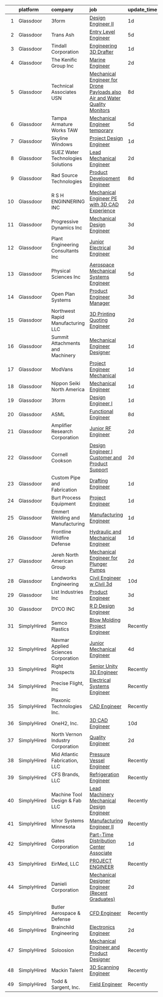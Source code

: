

|    | platform    | company                             | job                                                                                                                                                                                                                                                                                                                                                                                                                                                                                                                                                                                                                                                                                                                                                                                                                                                                                                                                                                                                   | update_time   | location                  |
|---:|:------------|:------------------------------------|:------------------------------------------------------------------------------------------------------------------------------------------------------------------------------------------------------------------------------------------------------------------------------------------------------------------------------------------------------------------------------------------------------------------------------------------------------------------------------------------------------------------------------------------------------------------------------------------------------------------------------------------------------------------------------------------------------------------------------------------------------------------------------------------------------------------------------------------------------------------------------------------------------------------------------------------------------------------------------------------------------|:--------------|:--------------------------|
|  1 | Glassdoor   | 3form                               | [Design Engineer II](https://www.glassdoor.com/partner/jobListing.htm?pos=130&ao=1110586&s=58&guid=00000181c2d9f0ed9778b54206919b6f&src=GD_JOB_AD&t=SR&vt=w&ea=1&cs=1_e90801c2&cb=1656831472314&jobListingId=1007977849261&cpc=214153447B1391FC&jrtk=3-0-1g71djs972hin001-1g71djs9kk61j800-ff5bcd3773dd9d08--6NYlbfkN0DVVpRiGEUFeztrPLJeDLfbK_o9wLke16TUPhBXqz-k-rIHXO5GA1XFQmyiOfwIAYph_lPB8NrDJSLgdN37zN1eB3GjjyvTG_n2-MAZ6xEbCn0lbH2RgvM6FrbYfuLgYQP1dXIIkKUH5ExVbeuKhia7UOHeVIb50YFsKFD80u7bQyd7F6CrOkXj-aXeqZvYHJhH2E3rJpprWVRaXpOTD4MnBiPUFLVh9HwFHHvv_Uz2KA64364xoYCuEEGAVzbDCTagR0X4ROBXQ2fMqbsjt1a1ckRzs8bgqTnjod3OQ-BQYvfO_puT9D1yfnITObqiDmMSXfDjmFKXyIzj-1ALTrqBSjdqr11ufAgKpHwqtaGAdjl67H6EVlUNPNO_1pydCucOT-rzuZzs-0WRKBekMPJG6YK3zE19c3K8IRQuCYgMMz6BdwOo6_0z_hUPSSvt7KkGhZnRMQkKkdeD-s-qptZ2W1ODg-sfgAKV6Z5nL6ZEe2f-qR5JLrQGQstBEMMatvXxIxh8KqpW9w%3D%3D)                                                                                                                             | 1d            | Seattle, WA               |
|  2 | Glassdoor   | Trans Ash                           | [Entry Level Engineer](https://www.glassdoor.com/partner/jobListing.htm?pos=107&ao=1110586&s=58&guid=00000181c2d9f0ed9778b54206919b6f&src=GD_JOB_AD&t=SR&vt=w&ea=1&cs=1_459edc76&cb=1656831472311&jobListingId=1007965707935&cpc=87E10CCD0B336EFC&jrtk=3-0-1g71djs972hin001-1g71djs9kk61j800-dd5a9142dd8f976a--6NYlbfkN0BkiKdFgZ8hG55hkSlgSGdsUeAU0dL3IZ4QSW0snDOG8vDh5zgye-Vfpccs4UdCZj5UKxbcQufdb-G0gPe7lymSB9_kK9MYWtx44mFJi_PUnYeG9luFV_-te4kTU7dJr9CGPMcqjbFwEks6YLC6a_JVcSs9Vq0dj_phrj7nX7qHPlclpC40D7R5jzirUVbiSBciiukKPXJIZFB6G2xq8r8UBZTHpbtRjj1hdeRCr2LYSsZhZMekcEnmEvIOMFBmP-G30rtPs2PHElfpHQH3_WF38YHBT0UNJfEjDf2hd6sGjM7pNe7y_rrigWY9fiwU0zn1lQvNXpPv3p2zk_IARFodyBs6uqmHRrr9TtcZz2M1ZHVK-SIC1_p_5TMhZiIXFX1GAUMRLdhahnlK092TMZmvUfEj3rEv6wONfm-ui1MS4BZHWbzUg5PGTYWhnleWwKairXAHYBQjpnYngkDWqzIhnaJmMfvJl0MUIot89FMKqzGL4LnDL6YbLc8AttRpEUr7tYVIoVKjwIFPHXgxTZkVGNfHbgZQTniUTYiDvfgPX8uWH91Tnghm)                                                                                       | 5d            | Cincinnati, OH            |
|  3 | Glassdoor   | Tindall Corporation                 | [Engineering 3D Drafter](https://www.glassdoor.com/partner/jobListing.htm?pos=119&ao=1110586&s=58&guid=00000181c2d9f0ed9778b54206919b6f&src=GD_JOB_AD&t=SR&vt=w&ea=1&cs=1_b36107e0&cb=1656831472313&jobListingId=1007977037596&cpc=52D3555E595CCC3C&jrtk=3-0-1g71djs972hin001-1g71djs9kk61j800-6d8dbcf811592bfd--6NYlbfkN0BRHAOfPojhr5UlLOLEgOSBdTJg5tuPlxoeljkAG6cr_Azmo8yZrXP4asgOcqSbdAx1JJCCc3hbOI6Q1XBX1hoP4wnY9VTj0y1g1hE2Ax1f_4TaCXJfe209P17F-zor9Pj7uACuwL3tQai-hh-ebrEZrX35FP_TizMjNp2gmgv-0QJGArZpUCbUM0_WoaQvGTrL3iUnCTA1Su9cuM4vOccB0R8k66EJWIs59jZeFVGYPmCwyoXcSJ7OZfcQwY5pVp0at3cG9aEF2ejQ8FyYgK_ACXUWWcu9uMOlNTowkyoiYfUP-rHhdHuYsahVFaHi5_BUPH3e5GZF5dq7m55AO8mObehOGh0HsXXFOxr8y9e5JKLnZhj06Ayafb6eKvqsHQMeBIrq7Ea1bAy5LkxRbuaOEyDNIdad3mhvT0EJ-pBFQEMn4hlNZD1AVYTTtUoltn5EESfpJamNsf0NcdaEHhwaww2jkuhYuYzN3ESdSadXnVcpQl7Sx0SnUx1AWgXL07XhJjAIONqxR2_-MlACPGMj)                                                                                                                     | 1d            | Conley, GA                |
|  4 | Glassdoor   | The Kenific Group  Inc              | [Marine Engineer](https://www.glassdoor.com/partner/jobListing.htm?pos=113&ao=1110586&s=58&guid=00000181c2d9f0ed9778b54206919b6f&src=GD_JOB_AD&t=SR&vt=w&ea=1&cs=1_b63e5951&cb=1656831472312&jobListingId=1007975006610&cpc=3490D71336BF6258&jrtk=3-0-1g71djs972hin001-1g71djs9kk61j800-28f13db49477cf33--6NYlbfkN0DLcJCILz9WkI1lje32uWT-Y1lNq0kZo35lH9yK0EY5NqaYvZM0mbqD732ebDVV1dM5jyn6ipOxO68ij_3Q7fcz9Q6LbDsIYFIO5RyQ9lTKlxEjfwJw06QqmKbHfbXBXAuHrm7gpJa-u3K3DbmR4VSjcOX-O9DnsdfU7j7ukxOJjKVOmydAZ3_93ZhryKwV---tetAQcimpF_yrnbSNoabv-Q859cvJpP_-DR3sSiOw7WL9TGys3IVXN1UdMxHuVRumvBFzC8bGEGcSaGRi_krrlu9N2N6_j4jyeM1Tg782xIKA_1HsxKQ3vH4WVSRiZFAJEwRMZMaLSFi3lAg1hY3zZu4ueJkngUOngaB6vU6bDw1Ve6XZsmxBiAJ-EANjydvgP8sGmEBsmiNCGRBddw289dIrQBzD051DIk0aZV2uIFaFsJGoMcgSeGe729hwCI6v1PDHMyRDFMhyM2qRfOtuhS6HbEsKA_xLm41etY4L79dH9oRWSUIFmbdPw3SAhOce69E5B3EuBzJ7DCscdDkPd662-sQE2KYuJzcHH7c5Rnfl-QR6LxnzPKtIt6gDb3Q%3D)                                                                              | 2d            | Washington, DC            |
|  5 | Glassdoor   | Technical Associates  USN           | [Mechanical Engineer for Drone Payloads also Air and Water Quality Monitors](https://www.glassdoor.com/partner/jobListing.htm?pos=108&ao=1110586&s=58&guid=00000181c2d9f0ed9778b54206919b6f&src=GD_JOB_AD&t=SR&vt=w&ea=1&cs=1_3358aed5&cb=1656831472311&jobListingId=1007962420850&cpc=BBE10130256F0C4D&jrtk=3-0-1g71djs972hin001-1g71djs9kk61j800-32495d93c25ee036--6NYlbfkN0CHpSnjIPxMtekS58WZl5Olhjo2iWL5RjE_Boe0ccr3FrdQcWsIa6cPFZLSB8bKY6KG042OMxkwsBhtwghaWRpEFxGodi6P50Bhh__5h4ZOhc5ox7psbZ-kHWYnktSWRt4pejyWsrygatKP0bN2fmO_pGJ_idU5B1Z9_4ODkmCtKSAimA8ZD-Ub8oC-PVdp5iKyhcDqikqcCEc_cL0CIoTR_2StQXsHJub2DFdJ057ia4s8kGQAG64VjlLzIW7jRZ8SCb9O2Qvchc6Kbi71UMWY7w2zMlnLRjfPLL5fQuZsF_1exDSi4MczMJ2Zsl-AqCkw9q3RCRrKiPwdxtKP_8Cin3vtxwDNOKMX3WKS3c83VypMC5zWbAfXwr9QTcr-XlwQkFiVFf1SGdu4x04YoQfowMC-rNTNSYMFkBQb0eyLIP-OalwzPEEcz6dCXy76hZfc49Yr__7wIkkG5VZ0qJ_qJl7BvoVLgpI1pazUK7YyMfJ3uhlmjOhRYDp3aOPQdMqSnGDLhpUCZQx7_YQnFQdYt-zLc7gtkMwxO0qwvXp0XWvcJj2nwWnYZOjdPf6iLZkdizN_V-n5mQ%3D%3D)     | 8d            | Canoga Park, CA           |
|  6 | Glassdoor   | Tampa Armature Works   TAW          | [Mechanical Engineer  temporary ](https://www.glassdoor.com/partner/jobListing.htm?pos=121&ao=1110586&s=58&guid=00000181c2d9f0ed9778b54206919b6f&src=GD_JOB_AD&t=SR&vt=w&ea=1&cs=1_465fcba3&cb=1656831472313&jobListingId=1007965769891&cpc=88BA482E144BE5C8&jrtk=3-0-1g71djs972hin001-1g71djs9kk61j800-7fda52cc12d109fc--6NYlbfkN0AA_k2K5fyfxSXPiLkjfyvL7nJecGBK5_HibEHKBEoxY51QTXhuQoGsBioDn6X-o_-AWJNHsIjY584xP10S6Lk06_Pdler1SPe2BZ5bFVSrWY2BLyx0NCBEaOeVC9gZKIIZcIxWCIjAySWk06WFpIiMzHMiosrXNUrxHbZ-2VVv-0ueTc4Oj7egsIgf4RclMRVqN0MMIHqmkzDAuJI1iME5Dh0LCIplUXFdKOchjIgJFUljgwRfCjOnhs4jOr37HxAm4tY6DPd1rCKTrgHInqFO_1uELmNQBMc6HPHAjzDbUJArcKZTupBH--bpme1H4fbaGc7bDBYTBvcgjqmUpqI5Iszdg3BRpgyIvzjt5AZqGoga-WixPeDRjnjlkEZJHK27CJLM_fxZqSeHybWwXJ2289Jq7A2xbPBeLqJY-WlH_m-cUL85MUoUuktQXE8mhAlHQSkrMI83e9fXovb6JgT7CuS5gjNjydCwc_AhCXzil6rrsYdhpKW6DGm7jnDhZih3Yr380-vPNA%3D%3D)                                                                                                                | 5d            | Riverview, FL             |
|  7 | Glassdoor   | Skyline Windows                     | [Project Design Engineer](https://www.glassdoor.com/partner/jobListing.htm?pos=118&ao=1110586&s=58&guid=00000181c2d9f0ed9778b54206919b6f&src=GD_JOB_AD&t=SR&vt=w&ea=1&cs=1_d78d3ffe&cb=1656831472312&jobListingId=1007977295026&cpc=5F8B9684766EE3AF&jrtk=3-0-1g71djs972hin001-1g71djs9kk61j800-86a86c39ee4a4e10--6NYlbfkN0BfDn9qzh86xzf4i-vqFgBzWj7dNiuZZYo8X3wbdUeoUDIp_z0aHJnMaCdXAK7HVEfikA2RCCYjACk-A4pcOxVhrqrhk3kIOmn0rlYOZHUi1jEz9D009FGAcEX-M-k2cwHm0Z1_qVxZJLQnwbR58cMMohMXRMkNSiqfuCtvezZ6h2FLYCLB3zBTuh1tEUG9WB6I8x7loGsvC_GU5Ol1znADhPNd61nCc05WO533GiFSU4Igpl3U60oq-t-SrCTFDJaA4fEP_KAaeJvuqrnUSYvAWVTWlrFUduD3tnI8S7AA5_Ly3gG9lbTRNROOSMTn2moV8YMNARM2fD6fquh15QoO2k5fHtYvzUQ9Cx8YkIy3iThA0LJkDbhIw9UN0qjlHXrqdGBw30pZpycMF6hJrvSoc0JWDsSem9GkeZj8j7IMOwRwA2nwrkVSpuhQ1cwN-ncdGKbpXS3wZ79fZAaK4SIK4duVR9K2n37qhFrNCyEX_bL7lFBSrVnbMhEMqcLpolLLzXu33XY6Yw%3D%3D)                                                                                                                        | 1d            | Bronx, NY                 |
|  8 | Glassdoor   | SUEZ Water Technologies   Solutions | [Lead Mechanical Engineer](https://www.glassdoor.com/partner/jobListing.htm?pos=110&ao=1110586&s=58&guid=00000181c2d9f0ed9778b54206919b6f&src=GD_JOB_AD&t=SR&vt=w&ea=1&cs=1_89305b76&cb=1656831472312&jobListingId=1007973048299&cpc=BBE10130256F0C4D&jrtk=3-0-1g71djs972hin001-1g71djs9kk61j800-e04f3e8aeb240144--6NYlbfkN0A7g6RiQB_H77QKkSEaFsqoGlNPLoyi9lAyuweyyZr795WRhKW4UL03m8gBqSVhYndVghwM_-23hXoNmxRcB-i23Z3ysPaymxGv-1zPXvhvTyAIJXQ1XCpcJgGfDUYCQzNXIfPl5O-aQkounfB3rs_Fz1RZ9PCMFvtLWE-Qs14maHjxD8ytOjT1IGYuUnqXMHKE7q0s-PkvHqHUVtzhyLX42a7vU_9R0DlJeCj7yU2AHmwBZh2vufP39xrYWCIPwwd_JIAmBqsPm2uKpdDP-ACE5dQkvZH9k9-hBPGmW8uK30Na45alqa5DXmDqgALSclQxIxh6bFOlU3Asa6pbMBu2RKyJNHzdJrncXADXQBX8529XvoVglqtaDG0-iLV3gFnz_UBHibwPeSd1i5-BmXxiXAau7_Hack3AzhPDYzm1J7i3vltJYN7vAhdmwIe2wGU0CrjovuA2HoVCCsSabf6bQIqIW1-lH3HlempydnBRokjv5_UhEF0DSOGvZ2n44RTTx1CWGN1rFA%3D%3D)                                                                                                                       | 2d            | Beaumont, TX              |
|  9 | Glassdoor   | Rad Source Technologies             | [Product Development Engineer](https://www.glassdoor.com/partner/jobListing.htm?pos=101&ao=1110586&s=58&guid=00000181c2d9f0ed9778b54206919b6f&src=GD_JOB_AD&t=SR&vt=w&ea=1&cs=1_c780a908&cb=1656831472312&jobListingId=1007961916332&cpc=C7A23A6CBCC4A237&jrtk=3-0-1g71djs972hin001-1g71djs9kk61j800-356853e1c005ce2a--6NYlbfkN0CrS4Lh8ogtNOjjDt7uPyu3HK892v2E2niNlV70aik5Tcu7ANY9yrmwlIvU2QQ5X6ZMwoptYQEU9L3gVDvDW4hch5sEhMdA-lLTMLkDncbfCeHN3MDao_HATMWO9hBewF6lKHLXmVdkjykaRWX1s0YcvoPt6d_k0AudhKpE0fTZ7ICSJTtUR65w6cLbLwWcwFnsQnafMTPNwm0iwIEdSTQRj08srSSLylcXdBQ66k50Ii_MESeLU0hJU6zGhk9I_2yOLGo2BRxSFZklvRVmxASwMRdSa9EfnuQG9zr9NOwijD7-He6EoJbqN7T3cQ55l4lnM-F_yLZ998F2RxeOL23kCaeWpWHMN6OVjGPmQi9dfJP2mi5aNrpVONkqvUytgsvqiSXZYJuiYm5qJORulM0Uv5-Ajv0hROdo06JQ9MCY3O8lRvFjFbgWqU7cH2_wQi2Oxas6H51gpk8NYMOnIBPP5ltbr69LDA0rA3SzlSJBabvZsw0D4YlISzymkUwX4GhqK9bvGp0AFibLcduTxvj5)                                                                                                               | 8d            | Buford, GA                |
| 10 | Glassdoor   | R S H ENGINNERING  INC              | [Mechanical Engineer PE with 3D CAD Experience](https://www.glassdoor.com/partner/jobListing.htm?pos=129&ao=1110586&s=58&guid=00000181c2d9f0ed9778b54206919b6f&src=GD_JOB_AD&t=SR&vt=w&ea=1&cs=1_c1f06760&cb=1656831472314&jobListingId=1007972958830&cpc=BBBD384EA192911E&jrtk=3-0-1g71djs972hin001-1g71djs9kk61j800-f1779d2d08060635--6NYlbfkN0BxkLIcfe0oqaYINownie861a0BJtkzmJW-WyGv8J0JYIhtfgDOowTGi3v4Sx2czP0u5bQELIaQ5JyKdfoGEG2ATjNx_k85U_WJtf65qGJqgsaQkong2av6WTH-ynLSqqKAN7J8bg_cAWJMMLExucp2SnPFJf9VvMYaG8fRxwxeBR0Ny-ln4r5oB6N8M_HUNBQa_rnwBU3hJAIm3eYcXObU8-ygNTQopZGDSQre-wDUESUg_xBa6e8bU1mefL2wVLJC5AixptOu6JgGw4HXnPD4tFxyTEfXcPlzkBSc8b_TIpAJUUBcbIrQqiXyMPJQUGIL1WlPfdZs3OAOLPBK6aF9IhdPKOhDGAobFxb_4UAW0Gqxn3clUiXa-n5rKINglPv-dvfbvEnUX4mc3CGvNz6yiSKbq3HBF8xjzXmKthGYGXKe8JqRxrEMLmXNJtsyNXk97gtzgIJtdNvWsb9lCrHlILCZIQ95_pJ0VRCIZxwzUyllU7iws-nmktVzebODmlwDfJpuANTJLg%3D%3D)                                                                                                  | 2d            | Monroe, LA                |
| 11 | Glassdoor   | Progressive Dynamics Inc            | [Mechanical Design Engineer](https://www.glassdoor.com/partner/jobListing.htm?pos=117&ao=1110586&s=58&guid=00000181c2d9f0ed9778b54206919b6f&src=GD_JOB_AD&t=SR&vt=w&ea=1&cs=1_0fb0838b&cb=1656831472312&jobListingId=1007970945793&cpc=4290530157F20621&jrtk=3-0-1g71djs972hin001-1g71djs9kk61j800-24fe13b0180538a1--6NYlbfkN0BKgzQyzTF1Q9mOsR1amaS-juVGLjHt5Cdom-gEF9y-xXA6Fo_jfAgLZk6aaRGkadN_C7k-hl7f_IDDVBOcftD23T2svKn7kcoUAkdN-QVlewUaN22b0r5SA5WhGmQFTFezHP0aGU0ZdG5hNd4RMbpbsfy-HMZ5Lej_E62mTUC8sx6SxLrW2ZKZKpb4_uiR-MdhhmgJi_MI2j8yjZd21WsDgHtsgvzTYpvopVTtXLMdxIT5EB-dB7ifsk9MwQ1UqH8EmD_Uk_--ZWd5Ck2JuIE79L0EJjIkr89hvGNyRrAaxnSUKgTQCxEaIXZ2k1j_adkUjG9DRsLVKzl7k5Mjtr7HTheVE7YVGJ5UiSpwjxDp-98FdEcky6Mt-eNTB2dNPmRnmoHsaXumRbTtXMYyC-fd_kUwdL_sO_hTBw2cHmSQQHZI8gmqwz5XRdPpa3pjDzvPJRh1jz-g8VEHPOE4ilXF_xLT6AjMvjM1Q58OaoIOmczbbo5JgtJ_pw3P36yDg7hdDxBc3KPQ2w%3D%3D)                                                                                                                     | 3d            | Marshall, MI              |
| 12 | Glassdoor   | Plant Engineering Consultants  Inc  | [Junior Electrical Engineer](https://www.glassdoor.com/partner/jobListing.htm?pos=124&ao=1110586&s=58&guid=00000181c2d9f0ed9778b54206919b6f&src=GD_JOB_AD&t=SR&vt=w&ea=1&cs=1_d6efd5f6&cb=1656831472313&jobListingId=1007971492330&cpc=3B453408E5782294&jrtk=3-0-1g71djs972hin001-1g71djs9kk61j800-6175627581dd6f0a--6NYlbfkN0BK9GXDcakwdiqmeo8o-2GvkYnmPkq7xevAHdeF_847qkpPJo8-WyfG6fJzVrulCp4rAv8uog_DcsNj9giA7N7Z1a3vmr7ruZhQYvMk8l-jr944FU4cVVewRkG_wNCfp1ln5kRsrfagW-1kLJ1wni7BcJnh8DNlHL2VtRSQAWnL4Rgw18kySUpShUU1ERq3nXVeRP1nu3Q68nQreXbguduK3sPqRl_YNZx05X8neL_o99o7krTkluVYTNQFqZsVDyaPX81DYUzfYJcfQUGTd0VUwUFmcFv7Ys0NDlLebCbLILUZ6YA0cHxT7zUdxOV9U67cdbsbcYWJ3TJjMPBE7c4Qr-iJCq7WyhVG5leXJvxh37MUioHe81Lqvqfa0Qel4zm_RABxpAPJLUQf7z1KTbild7BrVkk3hrdCmvw6KsrFK-qUNiOyidC5fXK0-_28qc-3Sk1PDUNs5exQHB-jg_ExLvB_Q9JjSlo8uAY8wh_XRTKDPndKjbuOQ7ItZcpbU7wWVmohOwWbOw%3D%3D)                                                                                                                     | 3d            | Colorado Springs, CO      |
| 13 | Glassdoor   | Physical Sciences Inc               | [Aerospace Mechanical Systems Engineer](https://www.glassdoor.com/partner/jobListing.htm?pos=122&ao=1110586&s=58&guid=00000181c2d9f0ed9778b54206919b6f&src=GD_JOB_AD&t=SR&vt=w&cs=1_e38b2e64&cb=1656831472313&jobListingId=1007966576715&cpc=678FF63AF7ACCB7E&jrtk=3-0-1g71djs972hin001-1g71djs9kk61j800-a61968b4eafbb2a5--6NYlbfkN0APpCw63G6O3hXkkEoJ56gdk_ahseDEwThOa0cdro1TQLo9QIE1qZX18Cf4NmEcaAXuRdIIWyhSNoQ4bAVAWg-WHPTPb8Vbc9QZwRQ3Lak1hRhPr4OXoWYxbzLI96x11eeqdgnYM5hLWCYt0qfuZ2g0DHW4Bm7OIXAD3fO8wLvS8yZcaPfK8MkJu8lMdlX6FzUl9wY5gLeJsXXObrKCskbYwHmIbSsY_Zfx_i_f0yT07VvDkryIKIJNmP31lKlnjDbZilow7JQd3ZjDpSr9zkB-lLc3mJDGJKFn5lfkolzKFKTMUQRX-vg8sebNgO-v-TBA5hggZUZr2MoUqwLvsg8yn8P-PA_XIFvkl_9HzPoYxC7wTU7Pear1h9Lu--rcqMtZRbyyn9bqlmr2TRbRo8_IKkz7IgCdC64-z6RcS7EZEMez5-ezbe5eXKVhNyMZTJFOWnpc66eIwrKjgqWR9BixHf1ox1v-Vyr1XIVxrmhtQer1gcQ8gh6w)                                                                                                                                           | 5d            | Andover, MA               |
| 14 | Glassdoor   | Open Plan Systems                   | [Product Engineer Manager](https://www.glassdoor.com/partner/jobListing.htm?pos=126&ao=1110586&s=58&guid=00000181c2d9f0ed9778b54206919b6f&src=GD_JOB_AD&t=SR&vt=w&ea=1&cs=1_896c6cb6&cb=1656831472313&jobListingId=1007970906628&cpc=6BDFADFCA66887C5&jrtk=3-0-1g71djs972hin001-1g71djs9kk61j800-4faf239d923186fa--6NYlbfkN0ApWM1u2TpOVn74LUQhAHzBd-L4TKQfn6YwqWuFEfxC6tyseAbfyc5cBtWIO60vjHPhETw6tx1wBA4gg9HsXtjDxhZi-tKeyXMZw6i4QzdL2m9BO403gjBX4EphGEw6jWDt_mfdrec62KqjT0EHuSx8JB9KoFXFY4U9XP30ljV_yzcLX34RUtBh9iSQo6ITMV2FXouhx56NgkWwvgdS4lNCpEcMfJiSsvgmttaWlbPfPGL5GgbgbcDD4k0hZoWEl_mDx8CR289UyQZBoPAW2j4Bo4rXqDRqCQHQ4StsNBEWGAzmyn6SfIpW9YDRrPAX7qt_uySUm8Rh0J95JECFhCLdj29eKAugUX-aX0lTEUbpq5MtvFs6sWrdDqbU_fwW4kQvCCuzwEDde7JP-agme1CXeY7XzSIc_VW8VAGr4ssNfZa3X5RtAxIgwUMzSteiTwnspeN1xu3kARiUq4BlPjdagqO_z5rXy37ZgFYLMpxMXVkNIN4mmjCza3R9WhvlR5o%3D)                                                                                                                                     | 3d            | Richmond, VA              |
| 15 | Glassdoor   | Northwest Rapid Manufacturing  LLC  | [3D Printing Quoting Engineer](https://www.glassdoor.com/partner/jobListing.htm?pos=102&ao=1110586&s=58&guid=00000181c2d9f0ed9778b54206919b6f&src=GD_JOB_AD&t=SR&vt=w&ea=1&cs=1_9c5161e0&cb=1656831472310&jobListingId=1007973343350&cpc=F4185FC643A1AEFB&jrtk=3-0-1g71djs972hin001-1g71djs9kk61j800-5f66f7d07ebfaaec--6NYlbfkN0BdDHiSlq2TKVYTvK036ioTcRDjelCKzvFOpLFiF--0iXrCtLHoAIe2MN4iIXd48C1MGKb3iZS08jd5lUXS7EN2kilVDQbCoX5uNuGQF1IEyNcucH9pT9jU7aDEbJqeipgzh6FlYIf7ufncslwqcO5H2hn8zkpAsgeUMMSIGeLdTztrtEs_auo9-pYZYqEZ5kHcavZOexDPelH81r6-4yxn87TQpRW7PphtU-YPRUeGijx_z4zN4pFTF4_7Q11t1yh9UgUlc_Aiw0vd6qvRnfhpcu8j1BkC_bUTmt9msi_vBSF-bAiMJc9YF18eNsCXr4zHLXDRqyIq4qwgPWv53TOPKexvOluJjLA64im-ZkXKkFRrPrNXsnSLx_w5z6GBwHOV-zci6jguEljmFJJw_tASmTzGs5U-WxEPftOA9l2BlLu31ebnWDtYfriyRVcNMa26YOTHLS4CcWxdIhVjYdjiZBxhwVzxzCB3b99pVuAhpUC8xT6nBSH6e1zzxPBcSBkxHSLQ3Oz25g%3D%3D)                                                                                                                   | 2d            | McMinnville, OR           |
| 16 | Glassdoor   | Summit Attachments and Machinery    | [Mechanical Engineer Designer](https://www.glassdoor.com/partner/jobListing.htm?pos=123&ao=1110586&s=58&guid=00000181c2d9f0ed9778b54206919b6f&src=GD_JOB_AD&t=SR&vt=w&ea=1&cs=1_098ad89d&cb=1656831472313&jobListingId=1007978203157&cpc=987D8AFE463DF687&jrtk=3-0-1g71djs972hin001-1g71djs9kk61j800-8d41c6e7e0c92ce1--6NYlbfkN0DAwgduWqBP7ymGN-lTADpinz2i-23XbRAyg5ywqS-MDSdSZv42EfqfIGrS8IcJAFxWdMi3ct1eTi4H5sh3bRsT5HlSz90Mi3q829EJ8ailxFE63UrFSj_NOEL_YPck9_5oROeDI-UE5gJguy8aul6IFdjjQppqk9yKbuGN1Y_x0gYgAsxHz8AiCLFLiHG2XZiYkxmpDF_z5834ycoxQ-wEhs5ZO5Ju-d8IStHOmMsvkqNTzA0bYnKZIIhWCHBHN1AFRFvpiaY4iEY-HtJdfsUvD9Dus23zr_S0zv4K4VJYbnNGSgyemh2Fwx1PIhNnFJzphhQuU6y_J7G5mAY4fvUDk0aUMSnn9SSTJc2KVw46uWOB1G-MU1zZlKMXHTjzgr9WJJukPzjSjldRQOiOWUhOAdUUMoVzAvF7AQiI4HB8GGw7QRRkeBeKdldTlyRASK9SQs7agJRt4MjLH287L56P6BOETG1e53wwe6-myIABzbh9M0vcWU4TM2qJ1y4H5-PlwQvA3sTNDA%3D%3D)                                                                                                                   | 1d            | Kelso, WA                 |
| 17 | Glassdoor   | ModVans                             | [Project Engineer   Mechanical](https://www.glassdoor.com/partner/jobListing.htm?pos=125&ao=1110586&s=58&guid=00000181c2d9f0ed9778b54206919b6f&src=GD_JOB_AD&t=SR&vt=w&ea=1&cs=1_9b4b9beb&cb=1656831472313&jobListingId=1007977796727&cpc=AB6E7ED505984E67&jrtk=3-0-1g71djs972hin001-1g71djs9kk61j800-60b8890d4c7f25df--6NYlbfkN0CIvlFO1viM0yws6J73TvXekLDchTYm-gs_i7GQJRRsCmqiF7MK2xpGLyfui2GUVm13VgX_sO4uVG4wHiRJV84Kx4sE27DrW08QlHWmLp-5xn2Egwa7Fc_JZ6srVo1iAaFyVrdURJd012m2hklgP44SPEvx9wyXLWnTz4qjFmdtKTF82FvpOF4dFBwNFLl1qlB7gZJJ-24LKAQVL_BfAkjJNEwAd33248IevLU8_417OYM2nDXpZbVfst4XTN0kKy_c0Lj38b0cnDyPzt1SRadSka8Ub5NCTvfFrqLkqcbDEu_tbeUh8GsH77T-cGF04Jj_h81JtvoEd-32Wmy7YLNA02ztdINI3WGdXcgDruAUk3PJwHgLJoacQ4jpG69mGX4Ex-QvlkwE1QVG5XvPa7gG7JHWUHk-VowOVKPWcLH9QCyJFhQM8APfXJJ2R2v-_Kn7jRaR-oaGSr8CVEwJF4UQBrBkFn-hoKapyaSsNYOlYL7VWiDufp8hlMnNMCOf4RNX3TM9D7HlMA%3D%3D)                                                                                                                  | 1d            | Oxnard, CA                |
| 18 | Glassdoor   | Nippon Seiki North America          | [Mechanical Engineer](https://www.glassdoor.com/partner/jobListing.htm?pos=106&ao=1110586&s=58&guid=00000181c2d9f0ed9778b54206919b6f&src=GD_JOB_AD&t=SR&vt=w&ea=1&cs=1_ea604eec&cb=1656831472311&jobListingId=1007977201479&cpc=B1198376F5A4F1A9&jrtk=3-0-1g71djs972hin001-1g71djs9kk61j800-7456906b5fb2736b--6NYlbfkN0DfhRLDY5E7BVY3xhBTAobuSaZ3WR2SqAJ-w4NHeQGDZ4N7kqSqiwTq2tr0IA9OxVWvQKlg20hLu1mIltqehbBfD1AClc4XJ24sXnfXIZSKBLlAF5jzEhSEZfSQzxKbgg81lhsfDSX6PKEkFF46zpPwdZsy0vpiPzGgGQotxRa30xnhL44tBjDSbQkr4EaLHZnlpcHju3W-0iPDbFYh3heGfLUjJZ6ctP_FkQHx1kmivLUf1kkkQb9jbi5rSbXjzl7CQRceeTDbqUrTDwRKY1X8pI2Oz-Z_MKHKVpqz2Enabb6JGrjAeNpO2MCI_neoHdYnDzi8PFv2d_g2c-K1Zl0roJXTyjvLk6QgNxTMJC52MmMjyzWT5rGpIrYE3RqXowiayqfaCqURilOawaMpGZsctBDg5CYi0GLXUxsSgwTkbkfn6dULEtVEfqOyf_ncctgbUKxdoAgVVNBGpWOcBzfsqpmTsOcgLzPH_4I0CTErznZjnayk56JGJVrWXiK9N3nigY-L0a-aTA%3D%3D)                                                                                                                            | 1d            | Sabina, OH                |
| 19 | Glassdoor   | 3form                               | [Design Engineer I](https://www.glassdoor.com/partner/jobListing.htm?pos=127&ao=1110586&s=58&guid=00000181c2d9f0ed9778b54206919b6f&src=GD_JOB_AD&t=SR&vt=w&ea=1&cs=1_dba420b8&cb=1656831472313&jobListingId=1007977846937&cpc=4B4B39186BDA197B&jrtk=3-0-1g71djs972hin001-1g71djs9kk61j800-2d8cb9ef69096635--6NYlbfkN0DVVpRiGEUFeztrPLJeDLfbK_o9wLke16TUPhBXqz-k-rIHXO5GA1XFQmyiOfwIAYqsmUABfCuqWyrt4FmidR_x-q1-KQP2LGS7pbuM_SgnvCkUMcHodiN-0bgi0xhXlAme2YpPv4GC2I40FnSWe7LiclAyZwgp72a5W5h0RPiTtkBQOd8ktEPjAQUKaKM0Vkoq5V0_QRdvMW_QwFdScJm5L9TLITpEJvjkzuvgiqyZNZS4D5wuxMfREE6Rg6xJBr1MBTPIBXk0THPICAckvwroMSpho1dCys5_qhg1BlOxzJd2pkB6T3a8HmYwcm6ey-q6ROHTjnXw4ujckG4oQ1kywUVtofXOwbvcKv7nSEwazmkS2pPUanLggBuz91wmw4FjV0gNaTT1xb8LC93hhqxyKHpP5u9oC7WWk4tVJqA3KGBuszFk2CcTlVjMT2w3ihlbamdxpcMReXOmQhJvmSArk29lV35Lo8_ZhH197_dmYnW-Kt-1Yc8l1H4_ICI3aHPJtosJl71x_A%3D%3D)                                                                                                                              | 1d            | Seattle, WA               |
| 20 | Glassdoor   | ASML                                | [Functional Engineer](https://www.glassdoor.com/partner/jobListing.htm?pos=103&ao=1110586&s=58&guid=00000181c2d9f0ed9778b54206919b6f&src=GD_JOB_AD&t=SR&vt=w&cs=1_1f525b6d&cb=1656831472310&jobListingId=1007962585434&cpc=E5743FDBF6804556&jrtk=3-0-1g71djs972hin001-1g71djs9kk61j800-16fb96af80dd216c--6NYlbfkN0A_DDXJpBmDjNhNk0SonxKsswszHAivHatKsF66mYTBchmKm0XYm-Ytk99dY4aPqfWetYLwUB3LEhooqQjfVe86IWTLHOhcjgeXLGJ4qwW-OWcbx8vYHn41ykpq3PaJlzrEwEEDX23mLubX4fW8c6y_jxpmts7_alGJWYfdjbVLbKxc4TOkV8mCSyFmBliHyLjBKKESX6moznNAdySw6g-eX5QRAhtROGQw6a0xGy01Md_i9bMUNx9s0K59Z96qeP17LiDRM6HekW0mkvzAtmrhzmPNT-hUScm7xFDcJX8DC3r5VE8BcIP_kCzhwENj4obwNhV6ZG4ZbTl0CoEa0SbILyhYzuMV8njD1BeSRULjhBauSQ7V_Cz4DTVIOR0ZwbzcaBoRrtgFtO7b3xtq4TQnvrRY5DmznVjKQV5JeFMdYyMus6uwU3sPurOO9tEksQ2-3xW1UbbX6LqyPLgY9jHjA9n5MyUPhXUsom___14ZuLPJRHtqpe7iLOUtGdI0rDXYGSm8V5lRqsGt3mEq7WbXz5ugw1BkwyEtj9DbIgvQedmz3BXN4fnC31GdvQM4jhR-1cbBOXfDSI67Gq45wcO-rE8Gc9a5WVLPa3caD8x_1ArX_l--_Z8evhs6p1GLeRByRPTVmQZGpw%3D%3D) | 8d            | San Diego, CA             |
| 21 | Glassdoor   | Amplifier Research Corporation      | [Junior RF Engineer](https://www.glassdoor.com/partner/jobListing.htm?pos=112&ao=1110586&s=58&guid=00000181c2d9f0ed9778b54206919b6f&src=GD_JOB_AD&t=SR&vt=w&ea=1&cs=1_ce1008a2&cb=1656831472312&jobListingId=1007973692978&cpc=5F8B9684766EE3AF&jrtk=3-0-1g71djs972hin001-1g71djs9kk61j800-a38fa34dd3515fb9--6NYlbfkN0BhwSWBzNnK6FAQfCqOlvcAZCXqQpIiQyC0tToH9knyLQ39f1Fu-NxJzpMVbv3LNsHo7qLmMbkaocXSkPmryp3OJ-r8gwPcIsdZ5MwWRA5DyaVdfgFiAbSomanB0s9IpMzeODcQVZrXytyejPa_7AZZ4FNSVq8UGGq2KO9MYpeukFMhS5CM6ASSDw0QlDUxiQEZtF1NI2cBUCcn2kiVJoZX5Gf1VrO5EjKJ47rpiZ9LypNhmyDRk5dyFCJiDnG2GmaCXvN1vjm_JKPFqUVHS2MxQ8rg2nKBlViqVXTsOd75R0i4n8cuuB7csjBEgkdh7A_3JL4YrKhjroJ0neFuf4faDYWrBn23lKoYzofm8w76Sc160lUYUYxKSJCkNFVQzXiMv8GVvmvc-VmTI1roqQgfe4GW9l5tiWOwA7vXM8EZq5Rp802aHWYpg1MakulXzjfaTb2mpU3qVT0FyfZSj57gjr9H2FeTUNRqDCed3PtOPgLR1bzqbR6Dy4au-uJPhPw%3D)                                                                                                                                           | 2d            | Souderton, PA             |
| 22 | Glassdoor   | Cornell Cookson                     | [Design Engineer I   Customer and Product Support](https://www.glassdoor.com/partner/jobListing.htm?pos=128&ao=1110586&s=58&guid=00000181c2d9f0ed9778b54206919b6f&src=GD_JOB_AD&t=SR&vt=w&ea=1&cs=1_933486db&cb=1656831472314&jobListingId=1007973163448&cpc=4E9467AEE1271D89&jrtk=3-0-1g71djs972hin001-1g71djs9kk61j800-58267d3b83f2391e--6NYlbfkN0CQMIzzOaZvYbvbdna2VKFlp7UKBLgCuuB5CxhVH6mFX6zgsFFvUaygOtOikVaI6H4meez0RTjh1T3TMFdSiB8o8QIEvXs5pPI3SmACRhhfWhIre8dursoorScESGBQOSGsKqu3N5Pqr9kEup0o8GKtxuJOG1vGTd3UbY3Sd-uGFfd_k2CTtWba2yhs8e3BOlzoc-OWMxN7xs0T_HI_UeQgiBpBd6mYHxaN3oFSMM2u3qmpcUD2oFbMtxlP5KWTZMDPeaI9723gZ17R11XOME91MlDO_N3IcWCEypZc-hkehBPB3FkjQO6Kcr99QAS6WjZvtgniR6zcDEAILCktwc90xtrbXM06SydCG5mm8reb_j1Rnj0GPMKTJr7_M0M1h6cZOf-8gCen3sTG-jyw2XU7a8SaKBiUADWGI7ALiD_wGoSyr5eHYIm3Y_5Udg-kK-WI12YKArCg1jfD1ZvQEirJ0s5wH4vs2N2O9tYX4NnT49WkJlGk2am2o66K62t0-kHgWIVouHAv-w%3D%3D)                                                                                               | 2d            | Goodyear, AZ              |
| 23 | Glassdoor   | Custom Pipe and Fabrication         | [Drafting Engineer](https://www.glassdoor.com/partner/jobListing.htm?pos=115&ao=1110586&s=58&guid=00000181c2d9f0ed9778b54206919b6f&src=GD_JOB_AD&t=SR&vt=w&ea=1&cs=1_fc75fa44&cb=1656831472312&jobListingId=1007977629312&cpc=9E3121F390AE2874&jrtk=3-0-1g71djs972hin001-1g71djs9kk61j800-07e1d0f2802dd155--6NYlbfkN0CtwOkgDuej6vPfWODMxjOIyNEohQmdYMppGq8y8dOpBpQU0a6GBGh4mJRgcIulLvlTyXdCk24rq4nlM_tljjNnefzE-4U6TvcY2cZBRRDC0z7uS2TT_L3SmPQLN7h1MqpAsg_M5sN0X0y0iaEP7TUhbMCDb3XXaU-4ioWIPC7izUM7SYhpqJKuDx_GqEUBRdJ8Ztgr4oqkAuTzf162zgIHBJIc9AIbNGUlZbNnLE9CoX6errJl1iIpnB92DpKSDFpjdGXudkk0khWiuQ4S35_AkWtovGGrGVqy3-eq-cxYNXQm16YtM9ZZSm52M3GuE1OdKszZw27GSTHfamMaEOWBgdpc6lgW9oPKtobqfUfavChpP8XAs4Ny_aIG2M8kZTaikHUGHrEytQgdgYq7eHcOLHtHmEeOpm4DlRCzACt_ogsxxWXlItwFSKQI6HaI-SQkCjFfAxU_FGwcaM_z2psJW8tw5QAoliQeZ3gjlj5fDE725hHkCRq6kGq_L1JTuLvhD8Sygg9yDg%3D%3D)                                                                                                                              | 1d            | Lubbock, TX               |
| 24 | Glassdoor   | Burt Process Equipment              | [Project Engineer](https://www.glassdoor.com/partner/jobListing.htm?pos=104&ao=1110586&s=58&guid=00000181c2d9f0ed9778b54206919b6f&src=GD_JOB_AD&t=SR&vt=w&ea=1&cs=1_f77110b9&cb=1656831472311&jobListingId=1007976980569&cpc=CD75D3A24F684076&jrtk=3-0-1g71djs972hin001-1g71djs9kk61j800-952da2c8f5a005e8--6NYlbfkN0DlM0j2MNVhiO9hQd5OIfb8c0FySWF7jojlI3Seg6wcOUyy6rvyEQ05JxzyMLB3DnEuhgCxrwBimrJaB-CYLdcf4THaY7TqEAPlI_2tobCsF2wqZ3ClbN-vyfCeAzKkvdKQKpKQa4JfFmRxo4-rpoEx0VnLSIjkRw5XdHVT0AKrAgxiKtJDyxtEYKgfChZ6RR8acGqOPG0AxYJvpPsgJreCYjXQXzO5RXwTnyJW-cQH7YIxFmkNdYCvnddKVDsMW0PnGF4XnZtAo5lijJ0i-H_oyknwmx1BSGjOFcOt6fb-v96RsqmKMyjvp3m8_ozqjzf7psDk9uUo3xG57rRP1IoSjRIIbgM75FD9BDLnUGQs_sZjWbx6jNvKZmsLI5zpERRUhc1i9whqgf8_TR46drRaE6tjjcQmPaEcGgS70UyydvWeKwPUsUxf5V-u13Ey7g6TGfe_BPOfTQHlLLHNvlPK-FmV2w2HyJtOE5IA3NHajvOe1NgU8TJQsqjB-q2btCJaNioXcu8cqw%3D%3D)                                                                                                                               | 1d            | Hamden, CT                |
| 25 | Glassdoor   | Emmert Welding and Manufacturing    | [Manufacturing Engineer](https://www.glassdoor.com/partner/jobListing.htm?pos=105&ao=1110586&s=58&guid=00000181c2d9f0ed9778b54206919b6f&src=GD_JOB_AD&t=SR&vt=w&ea=1&cs=1_672d471a&cb=1656831472311&jobListingId=1007976823509&cpc=CD74E381F3CA7F32&jrtk=3-0-1g71djs972hin001-1g71djs9kk61j800-f881afc211acf467--6NYlbfkN0ADZHhKPEJsxPKw6VfhGbfOsrZ-0fhCWKVoYYtuCO_pB8idRKGNfG9NviCNzDg1E1fSQxaDrvOKzCY0CjHCjJYDkpjpZMsLHoak5ZCZNocY_eadJUoIvqRHGWfozToxVxS_F1CIf7RifzID24EU9LraoxMS3kyuRQzZRcmeW1-TXc0TgH9IJJ9SibctRl_usMqHJEmQie4GRe7ZhzgOQWKluSYZOFX81jyE0zCCyaE9IAvGEEmA3KAXTHCJH0tfR1-2mIFHS02nIyGtQThLVAVlx0buaKBzv4daDJA0gY3BSl7P5zQIQx_l6gDsliDK31RXn9r9x9klmlg7THiDM9fByblT_RHchgRcTopKbyynUwi0xHmJ008I2oCjR0bTUMHNOboIef8St0yF5rF1J9xhABxmZy3SVIZULQ4DLuWrPlFdsS38idvRsSx8BsJlOFdKtcfrgaw-VmCBZEl20pRVtkoTF_W0-lm_GAEcKhhLbaVQGCFVY-IZ-bPJoAXC1nIPPZI_vwt7QA%3D%3D)                                                                                                                         | 1d            | Independence, MO          |
| 26 | Glassdoor   | Frontline Wildfire Defense          | [Hydraulic and Mechanical Engineer](https://www.glassdoor.com/partner/jobListing.htm?pos=116&ao=1110586&s=58&guid=00000181c2d9f0ed9778b54206919b6f&src=GD_JOB_AD&t=SR&vt=w&ea=1&cs=1_7022e8fa&cb=1656831472312&jobListingId=1007977722738&cpc=6FDD437F7834ACD3&jrtk=3-0-1g71djs972hin001-1g71djs9kk61j800-32295a2089df09ba--6NYlbfkN0D4nuovUOU2dPryPr7-xanE7ZFWASvaSyNm3BqXIbrO0qkmT-zCxvI2Uzu1EP4guMpFp6Bn5PY0c220mWopB1Dha0heZRvE2cisqLAAeMH0OV54iXFDjgFuNJGJJEhkFWs-kvQyZx7N2rbaBjNs0aAhhX1h8YTGGT1E7pd5TRoLgBL32Dn7jpuU2rO6iVmCdYyc_p_CBtrL-DObWLsygugR--33SM1zmikvZapHBFt40BfXs0Bi207RgfG6B99eDimVpIvSraLcduqCeYae0w4-Bv7gQaFi7pPLXPci43W1LZTqxmkn9mBii2X7wLQPnzixow3UAbA3YvIirweY4eSUy63w5gYXmVyLAaxo39hsS-Gmz0xDAw0ElumJBQKBo7BlgVJU_7BNGVF9gRDfZ8zOwyStsgAVIc4uLWyoMqhNb9-vYb7yKNBKKpgMQAnclDyrOX-02dAJQSmdeoGTFKrVbTrH0gwhzbSe5xZuHH0Gau6qwq17ohdrBFzmcM0EGxuJG0EymSU-lw%3D%3D)                                                                                                              | 1d            | San Francisco, CA         |
| 27 | Glassdoor   | Jereh North American Group          | [Mechanical Engineer for Plunger Pumps](https://www.glassdoor.com/partner/jobListing.htm?pos=109&ao=1110586&s=58&guid=00000181c2d9f0ed9778b54206919b6f&src=GD_JOB_AD&t=SR&vt=w&ea=1&cs=1_f79b4214&cb=1656831472311&jobListingId=1007973255890&cpc=859E8375EF74B3CF&jrtk=3-0-1g71djs972hin001-1g71djs9kk61j800-3590c33fa572e091--6NYlbfkN0CvaBFsdPC6tiIvOR8ODoCg1HHxHGCDYMH009DJ3sulbPY_hJ1q2JCyTLb1pjK4tJ_2PdNPRXqkym6pSE8MEWkVcikb7YwA0aT9yULleyIdTFuh-jue82iGliKkqhvC-VoGPejDs_LEyIU6yOysBGHzVPUiru9rzsxHIIMIEUctSe0McAVewty_K6zlXXMsXx0qTy7o9OYEzdiIt03LyS-EBmbSB2_3C3PHQL6EgCLXR8AbY2dc9i88vCVS1Qo290TL_v5_LeBmU61C2F0reu5--3RjD5Tzf4XQLGXb6CI2KqPl4gnDDOaKujHLBA2-Rddorqa-HDdJDGPsLLN0JGIF9jzETIvvAfUCPqB4DKyBJ8CNEpUE2dBf96F1wIiCBC_nwh6qeIDR9uPk3rJWpzpv7_7wbkafsC_NSz2agBU3zevF6e_ymUZosBSmadrsrG0CtNz7ncFUVi3gFtuSVxtyVPxKyRMhv1lnwvZJEda_lfUABYKKxrHNCnzHbqWh7EjpRS4454Z_6g%3D%3D)                                                                                                          | 2d            | Houston, TX               |
| 28 | Glassdoor   | Landworks Engineering               | [Civil Engineer w Civil 3d](https://www.glassdoor.com/partner/jobListing.htm?pos=120&ao=1110586&s=58&guid=00000181c2d9f0ed9778b54206919b6f&src=GD_JOB_AD&t=SR&vt=w&ea=1&cs=1_203f5063&cb=1656831472313&jobListingId=1007956703712&cpc=F44B5BD681589083&jrtk=3-0-1g71djs972hin001-1g71djs9kk61j800-b9d440d3b7debf77--6NYlbfkN0BTy4Vq3kUv-8E8fBOrhZt-7WJQYqv7u2ur6JnxlE7nq8o-KOwVTrpWe7rtvKpxG1r7M22wOZHY6zQicC9C_bKz_lj4Kij5x6jVO1L8A1XM1yECaXELrNt934mmcosBvoFvzAUcEdf32siR1K22aabswoyN5n5eu1c49c-MJnuX1XSwhhzOzuUfNqQTRwAD99gEVn1ATEJ42DhnZfhakO2ZKcfMGm8Jb4NZ78HVyFgiyX2Z4PVnEMJXnVMKxGzv6NoPQ91fwG6NpP2ku8gx41gryI-mKWJGSf0GMmkdHGcJQvQY2hB_iAxex7bCWSTNkH2SfOkgVFheeQFndSmAflVT0U6CEtN92VZBtWF4ML7lO8fo4Zultv_q3qSG5DtfCxV7c0HVZTDAEar1YisijuOnvVbN_5sNEj9FNtO4rd5-QrSCBl5nQ0D_PwnBzgBYMHJBC17ZiTMuJZWXFGd0TkSxpMk13n0qIv3QwsRcLPLr8-ayRW-HlpvL0b-mRIDyccLEAdywTVwUGw%3D%3D)                                                                                                                      | 10d           | Remote                    |
| 29 | Glassdoor   | List Industries Inc                 | [Product Engineer](https://www.glassdoor.com/partner/jobListing.htm?pos=114&ao=1110586&s=58&guid=00000181c2d9f0ed9778b54206919b6f&src=GD_JOB_AD&t=SR&vt=w&ea=1&cs=1_07a0fd92&cb=1656831472312&jobListingId=1007970624847&cpc=E3BF5CE6EEF0DB16&jrtk=3-0-1g71djs972hin001-1g71djs9kk61j800-811fc9da4848e1ba--6NYlbfkN0CdLPG4u4zjWxQdWY_ZGFgS6oEfCgKhu6Y8soGQsCzS-ilckGw0-maiiRWpAvO9cKqFVkncJVgoQxhdzxl1w9K3cOroaCN-kAKsDE_QhSo5duS77hKswe1ijTn8W8SNs7WVFnu-Uj463AzWvST6OGxPlHiSwr_o-HL7xIP8sOc7lYxYf-FBazRMRDfdJ9_FyPLLYuu34Yk3banGqD6bA2nM-YZGoCMYZ3Qyp3K1JyTTgR8gTvThzgATiubIWupOU2_UNnR3FvOi9lWkWpVNGkbRcsKbrHkLjPSCOymNaQ0O6rrebOqUpye57cgKSd-u6f4KuPIggtiQhO8EoWbStx2nVI4XcKcFR4mIs8PLGPFjTCftcUvY4HR5O1ccTyT8TpTRSXvz3BKBnGsXixzbo7wCkF4neItyFtKZu64ziMUKCT99UWcutFm1v4h5UfMosonbnaGcHWnT1gA-xVn43Hpn1uWxEFuHg9jkS14kA-4tx6GpbKqmABgTCGN71-hFl_dZzibIP9dk7A%3D%3D)                                                                                                                               | 3d            | Deerfield Beach, FL       |
| 30 | Glassdoor   | DYCO INC                            | [R D Design Engineer](https://www.glassdoor.com/partner/jobListing.htm?pos=111&ao=1110586&s=58&guid=00000181c2d9f0ed9778b54206919b6f&src=GD_JOB_AD&t=SR&vt=w&ea=1&cs=1_eadde072&cb=1656831472312&jobListingId=1007970647156&cpc=2BB1DA37F6D80771&jrtk=3-0-1g71djs972hin001-1g71djs9kk61j800-bc6159789cf78356--6NYlbfkN0CnAb8Z-1G2BeOwT1PWx-ElCjhbxQD3K9tfCtdOe-qiqoWJd8NHS57MMwG-tLpX0khe8IZz_lQprlUevvdT_sdAUhX4sRZqevqJudaqNgCjTC1-aQKwMpjhGCCj6z8aveBGvBsCFahsi90diXaR4NB1tLsa1A7Dp18sorOfSKXLvoPPPVjpZeaXDHwvnw560SBYATLDQCjubc8eM8uw0LYBG1NV6TMqr28NBARYMn6-M_ijUhJQBcKT_pSe9Q6NjbVkoU6RtkCYLAYpkP1LIclENx1ieRX41RJJhyebT2uhIHLhYOprR-HjznwzOCBXI2LxkE9EGlpYqFbXlxASlRzqDdaTMA5zDL2JWaW0clDm2uwdZnJOMdMZQc2ggcND0VGPpukQddD_n42si84PxBOH9oVjywc8zSgbnkepXiiMFJDJBeyzqahimdkUWC04MJj15bc_x6Q36-oxCwfRjqFfd7RbGhaNZtWnNcrdnj3DOpc_DFq8tJuU0aPw3P00-0DD--EG27qPYQ%3D%3D)                                                                                                                            | 3d            | Bloomsburg, PA            |
| 31 | SimplyHired | Semco Plastics                      | [Blow Molding Project Engineer](https://www.simplyhired.com/job/iYdNhW14fD-5GM0yp_F_YRD-uM-e8suXWgG2e14ba89fsXplwu5OoQ?q=3d+engineer)                                                                                                                                                                                                                                                                                                                                                                                                                                                                                                                                                                                                                                                                                                                                                                                                                                                                 | Recently      | St. Louis, MO             |
| 32 | SimplyHired | Navmar Applied Sciences Corporation | [Junior Mechanical Engineer](https://www.simplyhired.com/job/BnebH8TEoyC_iNkakcuEQC80ex39xzMyTaazdYhhGLH3reNYA4KDxw?q=3d+engineer)                                                                                                                                                                                                                                                                                                                                                                                                                                                                                                                                                                                                                                                                                                                                                                                                                                                                    | 4d            | Lexington Park, MD        |
| 33 | SimplyHired | Right Prospects                     | [Senior Unity 3D Engineer](https://www.simplyhired.com/job/wmivgBfZdKwEApPVfe9iTFB5eXy_5eswWBOxXDuhHC4PjU2tYom1Pw?q=3d+engineer)                                                                                                                                                                                                                                                                                                                                                                                                                                                                                                                                                                                                                                                                                                                                                                                                                                                                      | Recently      | Remote                    |
| 34 | SimplyHired | Precise Flight, Inc                 | [Electrical Systems Engineer](https://www.simplyhired.com/job/Qic9IL7ttbr9vwc-2H4Sfw9V5MAW68jlMDBbh8GWi4Aeou6p1peAfg?q=3d+engineer)                                                                                                                                                                                                                                                                                                                                                                                                                                                                                                                                                                                                                                                                                                                                                                                                                                                                   | Recently      | Bend, OR                  |
| 35 | SimplyHired | Plaxonic Technologies Inc.          | [CAD Engineer](https://www.simplyhired.com/job/lJydaGONd-W9AxGv9Qv8Q66V7xx7GzAaFwXqFicqmioaiQeQmnSGBA?q=3d+engineer)                                                                                                                                                                                                                                                                                                                                                                                                                                                                                                                                                                                                                                                                                                                                                                                                                                                                                  | Recently      | Remote                    |
| 36 | SimplyHired | OneH2, Inc.                         | [3D CAD Engineer](https://www.simplyhired.com/job/NmkGRFi-AYvdVfuZM-Ykd-kvE8cW1XQQdEjGG3TRRtRB1FbDzXOEbA?q=3d+engineer)                                                                                                                                                                                                                                                                                                                                                                                                                                                                                                                                                                                                                                                                                                                                                                                                                                                                               | 10d           | Hickory, NC               |
| 37 | SimplyHired | North Vernon Industry Corporation   | [Quality Engineer](https://www.simplyhired.com/job/3cFqjs6h7aWIHCaXwTXeX48OlBktzYwiI6Zjj_ymtmeRej5ifyFuGA?q=3d+engineer)                                                                                                                                                                                                                                                                                                                                                                                                                                                                                                                                                                                                                                                                                                                                                                                                                                                                              | 2d            | North Vernon, IN          |
| 38 | SimplyHired | Mid Atlantic Fabrication, LLC       | [Pressure Vessel Engineer](https://www.simplyhired.com/job/OH9_oJ5wSeq0JeCA3IHiK8tetekYKyd78DFH-K6QhpYdKQ0KTC_VAg?q=3d+engineer)                                                                                                                                                                                                                                                                                                                                                                                                                                                                                                                                                                                                                                                                                                                                                                                                                                                                      | Recently      | Fairmont, WV              |
| 39 | SimplyHired | CFS Brands, LLC                     | [Refrigeration Engineer](https://www.simplyhired.com/job/S-szCaoncCthKQTp42CogM7xcp42IvP0MawR6vvDqGlVtAUSDXE3Fg?q=3d+engineer)                                                                                                                                                                                                                                                                                                                                                                                                                                                                                                                                                                                                                                                                                                                                                                                                                                                                        | Recently      | Wausau, WI                |
| 40 | SimplyHired | Machine Tool Design & Fab LLC       | [Lead Machinery Mechanical Design Engineer](https://www.simplyhired.com/job/s6-6ptlK8dzUkJdu4KCGsSBqY49t_zXmkx6T4fNs610DtAu3fiqI9A?q=3d+engineer)                                                                                                                                                                                                                                                                                                                                                                                                                                                                                                                                                                                                                                                                                                                                                                                                                                                     | Recently      | Fostoria, OH              |
| 41 | SimplyHired | Ichor Systems Minnesota             | [Manufacturing Engineer II](https://www.simplyhired.com/job/XpLm4KpblEXrB_s-iCzKmUvZD-wWwhfk8yq83ZdypmXZUENIKyBdtw?q=3d+engineer)                                                                                                                                                                                                                                                                                                                                                                                                                                                                                                                                                                                                                                                                                                                                                                                                                                                                     | Recently      | Sauk Rapids, MN           |
| 42 | SimplyHired | Gates Corporation                   | [Part-Time Distribution Center Associate](https://www.simplyhired.com/job/ljMUFf-MID9RUAe0xTwai7ikcuEZsyF4RKFvePZ4mumcL6TcmAqtUQ?q=3d+engineer)                                                                                                                                                                                                                                                                                                                                                                                                                                                                                                                                                                                                                                                                                                                                                                                                                                                       | 1d            | Lithonia, GA +2 locations |
| 43 | SimplyHired | EirMed, LLC                         | [PROJECT ENGINEER](https://www.simplyhired.com/job/TWPCCIXCH_FzBB8QGdvuXr64XZr3WKu1yR-TK5AcajzIe_bggx535Q?q=3d+engineer)                                                                                                                                                                                                                                                                                                                                                                                                                                                                                                                                                                                                                                                                                                                                                                                                                                                                              | Recently      | Menomonie, WI             |
| 44 | SimplyHired | Danieli Corporation                 | [Mechanical Designer Engineer (Recent Graduates)](https://www.simplyhired.com/job/TYLrb5KWcbBGsU_Ec20V7Omx1NSn7Vl1eiUoApmA1v8OmIcQNavuLw?q=3d+engineer)                                                                                                                                                                                                                                                                                                                                                                                                                                                                                                                                                                                                                                                                                                                                                                                                                                               | 2d            | Cranberry Township, PA    |
| 45 | SimplyHired | Butler Aerospace & Defense          | [CFD Engineer](https://www.simplyhired.com/job/A5rroZxf-EB6gMDjIgD7Q73Kf-yasW7-D-Dz52FWu9la9yqtVip-ew?q=3d+engineer)                                                                                                                                                                                                                                                                                                                                                                                                                                                                                                                                                                                                                                                                                                                                                                                                                                                                                  | Recently      | Remote                    |
| 46 | SimplyHired | Brainchild Engineering              | [Electronics Engineer](https://www.simplyhired.com/job/PXnuUkFscve-n-yHSMQuB4Vk3_Y7bz-eArXzNUUQkrZbnLlcbe74mA?q=3d+engineer)                                                                                                                                                                                                                                                                                                                                                                                                                                                                                                                                                                                                                                                                                                                                                                                                                                                                          | 2d            | Northville, MI            |
| 47 | SimplyHired | Soloosion                           | [Mechanical Engineer and Product Designer](https://www.simplyhired.com/job/MMYUDTiG2qqpmu5PUSfxgqLV68atur0r_5dqoRkm1AaBuTzhO7z6gQ?q=3d+engineer)                                                                                                                                                                                                                                                                                                                                                                                                                                                                                                                                                                                                                                                                                                                                                                                                                                                      | Recently      | Remote                    |
| 48 | SimplyHired | Mackin Talent                       | [3D Scanning Engineer](https://www.simplyhired.com/job/UeSWZYnX7kDOVG816trivtvjHS75T_9AJJvNnq8Gr6sqH_DlO5m1WA?q=3d+engineer)                                                                                                                                                                                                                                                                                                                                                                                                                                                                                                                                                                                                                                                                                                                                                                                                                                                                          | Recently      | Redmond, WA               |
| 49 | SimplyHired | Todd & Sargent, Inc.                | [Field Engineer](https://www.simplyhired.com/job/OH_0DcgoaXcglYMEBorv4JBVysztn-6ol-y0Xanlso9znHkp6GopYg?q=3d+engineer)                                                                                                                                                                                                                                                                                                                                                                                                                                                                                                                                                                                                                                                                                                                                                                                                                                                                                | Recently      | Hays, KS                  |
